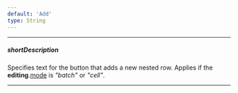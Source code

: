 ```yaml
---
default: 'Add'
type: String
---
```

---
##### shortDescription
Specifies text for the button that adds a new nested row. Applies if the **editing**.[mode](/api-reference/10%20UI%20Widgets/dxTreeList/1%20Configuration/editing/mode.md '/Documentation/ApiReference/UI_Widgets/dxTreeList/Configuration/editing/#mode') is *"batch"* or *"cell"*.

---
